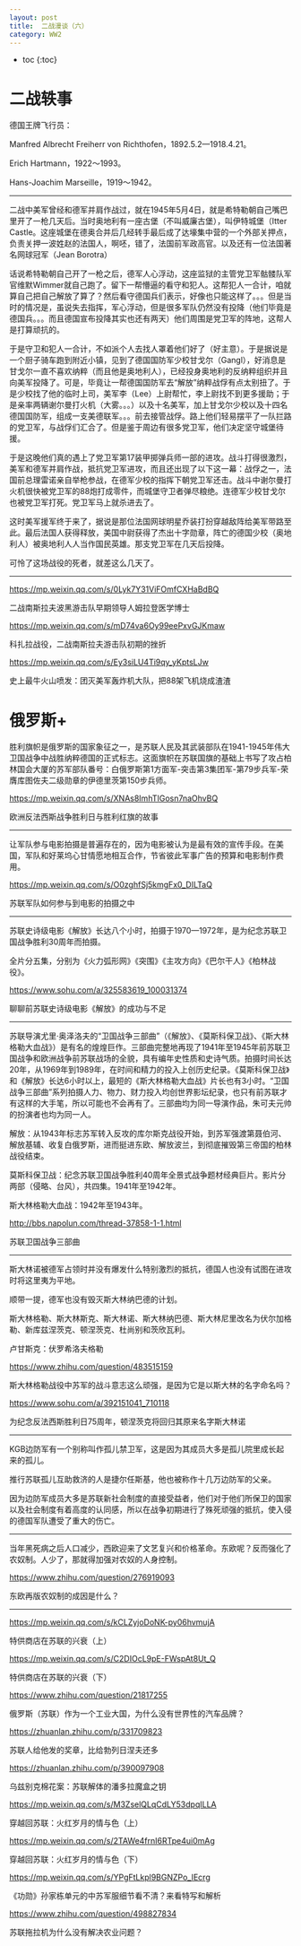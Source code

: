 ```yaml
---
layout: post
title:  二战漫谈（六）
category: WW2 
---
```


* toc
{:toc}

# 二战轶事

德国王牌飞行员：

Manfred Albrecht Freiherr von Richthofen，1892.5.2—1918.4.21。

Erich Hartmann，1922～1993。

Hans-Joachim Marseille，1919～1942。

---

二战中美军曾经和德军并肩作战过，就在1945年5月4日，就是希特勒朝自己嘴巴里开了一枪几天后。当时奥地利有一座古堡（不叫威廉古堡），叫伊特城堡（Itter Castle。这座城堡在德奥合并后几经转手最后成了达壕集中营的一个外部关押点，负责关押一波姓赵的法国人，啊呸，错了，法国前军政高官。以及还有一位法国著名网球冠军（Jean Borotra）

话说希特勒朝自己开了一枪之后，德军人心浮动，这座监狱的主管党卫军骷髅队军官维默Wimmer就自己跑了。留下一帮懵逼的看守和犯人。这帮犯人一合计，咱就算自己把自己解放了算了？然后看守德国兵们表示，好像也只能这样了。。。但是当时的情况是，虽说失去指挥，军心浮动，但是很多军队仍然没有投降（他们毕竟是德国兵。。。而且德国宣布投降其实也还有两天）他们周围是党卫军的阵地，这帮人是打算顽抗的。

于是守卫和犯人一合计，不如派个人去找人罩着他们好了（好主意）。于是据说是一个厨子骑车跑到附近小镇，见到了德国国防军少校甘戈尔（Gangl），好消息是甘戈尔一直不喜欢纳粹（而且他是奥地利人），已经投身奥地利的反纳粹组织并且向美军投降了。可是，毕竟让一帮德国国防军去“解放”纳粹战俘有点太别扭了。于是少校找了他的临时上司，美军李（Lee）上尉帮忙，李上尉找不到更多援助；于是亲率两辆谢尔曼打火机（大雾。。。）以及十名美军，加上甘戈尔少校以及十四名德国国防军，组成一支美德联军。。。前去接管战俘。路上他们轻易摆平了一队拦路的党卫军，与战俘们汇合了。但是鉴于周边有很多党卫军，他们决定坚守城堡待援。

于是这晚他们真的遇上了党卫军第17装甲掷弹兵师一部的进攻。战斗打得很激烈，美军和德军并肩作战，抵抗党卫军进攻，而且还出现了以下这一幕：战俘之一，法国前总理雷诺亲自举枪参战，在德军少校的指挥下朝党卫军还击。战斗中谢尔曼打火机很快被党卫军的88炮打成零件，而城堡守卫者弹尽粮绝。连德军少校甘戈尔也被党卫军打死。党卫军马上就杀进去了。

这时美军援军终于来了，据说是那位法国网球明星乔装打扮穿越敌阵给美军带路至此。最后法国人获得释放，美国中尉获得了杰出十字勋章，阵亡的德国少校（奥地利人）被奥地利人人当作国民英雄。那支党卫军在几天后投降。

可怜了这场战役的死者，就差这么几天了。

---

https://mp.weixin.qq.com/s/0Lyk7Y31ViFOmfCXHaBdBQ

二战南斯拉夫波黑游击队早期领导人姆拉登医学博士

https://mp.weixin.qq.com/s/mD74va6Oy99eePxvGJKmaw

科扎拉战役，二战南斯拉夫游击队初期的挫折

https://mp.weixin.qq.com/s/Ey3siLU4Ti9qy_yKptsLJw

史上最牛火山喷发：团灭美军轰炸机大队，把88架飞机烧成渣渣

# 俄罗斯+

胜利旗帜是俄罗斯的国家象征之一，是苏联人民及其武装部队在1941-1945年伟大卫国战争中战胜纳粹德国的正式标志。这面旗帜在苏联国旗的基础上书写了攻占柏林国会大厦的苏军部队番号：白俄罗斯第1方面军-突击第3集团军-第79步兵军-荣膺库图佐夫二级勋章的伊德里茨第150步兵师。

https://mp.weixin.qq.com/s/XNAs8ImhTIGosn7naOhvBQ

欧洲反法西斯战争胜利日与胜利红旗的故事

---

让军队参与电影拍摄是普遍存在的，因为电影被认为是最有效的宣传手段。在美国，军队和好莱坞心甘情愿地相互合作，节省彼此军事广告的预算和电影制作费用。

https://mp.weixin.qq.com/s/O0zghfSj5kmgFx0_DILTaQ

苏联军队如何参与到电影的拍摄之中

---

苏联史诗级电影《解放》长达八个小时，拍摄于1970—1972年，是为纪念苏联卫国战争胜利30周年而拍摄。

全片分五集，分别为《火力弧形网》《突围》《主攻方向》《巴尔干人》《柏林战役》。

https://www.sohu.com/a/325583619_100031374

聊聊前苏联史诗级电影《解放》的成功与不足

---

苏联导演尤里·奥泽洛夫的“卫国战争三部曲”（《解放》、《莫斯科保卫战》、《斯大林格勒大血战》）是有名的煌煌巨作。三部曲完整地再现了1941年至1945年前苏联卫国战争和欧洲战争前苏联战场的全貌，具有编年史性质和史诗气质。拍摄时间长达20年，从1969年到1989年，在时间和精力的投入上创历史纪录。《莫斯科保卫战》和《解放》长达6小时以上，最短的《斯大林格勒大血战》片长也有3小时。“卫国战争三部曲”系列拍摄人力、物力、财力投入均创世界影坛纪录，也只有前苏联才有这样的大手笔，所以可能也不会再有了。三部曲均为同一导演作品，朱可夫元帅的扮演者也均为同一人。

解放：从1943年标志苏军转入反攻的库尔斯克战役开始，到苏军强渡第聂伯河、解放基辅、收复白俄罗斯，进而挺进东欧、解放波兰，到彻底摧毁第三帝国的柏林战役结束。

莫斯科保卫战：纪念苏联卫国战争胜利40周年全景式战争题材经典巨片。影片分两部（侵略、台风），共四集。1941年至1942年。

斯大林格勒大血战：1942年至1943年。

http://bbs.napolun.com/thread-37858-1-1.html

苏联卫国战争三部曲

---

斯大林诺被德军占领时并没有爆发什么特别激烈的抵抗，德国人也没有试图在进攻时将这里夷为平地。

顺带一提，德军也没有毁灭斯大林纳巴德的计划。

斯大林格勒、斯大林斯克、斯大林诺、斯大林纳巴德、斯大林尼里改名为伏尔加格勒、新库兹涅茨克、顿涅茨克、杜尚别和茨欣瓦利。

卢甘斯克：伏罗希洛夫格勒

https://www.zhihu.com/question/483515159

斯大林格勒战役中苏军的战斗意志这么顽强，是因为它是以斯大林的名字命名吗？

https://www.sohu.com/a/392151041_710118

为纪念反法西斯胜利日75周年，顿涅茨克将回归其原来名字斯大林诺

---

KGB边防军有一个别称叫作孤儿禁卫军，这是因为其成员大多是孤儿院里成长起来的孤儿。

推行苏联孤儿互助救济的人是捷尔任斯基，他也被称作十几万边防军的父亲。

因为边防军成员大多是苏联新社会制度的直接受益者，他们对于他们所保卫的国家以及社会制度有着高度的认同感，所以在战争初期进行了殊死顽强的抵抗，使入侵的德国军队遭受了重大的伤亡。

---

当年黑死病之后人口减少，西欧迎来了文艺复兴和价格革命。东欧呢？反而强化了农奴制。人少了，那就得加强对农奴的人身控制。

https://www.zhihu.com/question/276919093

东欧再版农奴制的成因是什么？

---

https://mp.weixin.qq.com/s/kCLZyjoDoNK-py06hvmujA

特供商店在苏联的兴衰（上）

https://mp.weixin.qq.com/s/C2DIOcL9pE-FWspAt8Ut_Q

特供商店在苏联的兴衰（下）

https://www.zhihu.com/question/21817255

俄罗斯（苏联）作为一个工业大国，为什么没有世界性的汽车品牌？

https://zhuanlan.zhihu.com/p/331709823

苏联人给他发的奖章，比给勃列日涅夫还多

https://zhuanlan.zhihu.com/p/390097908

乌兹别克棉花案：苏联解体的潘多拉魔盒之钥

https://mp.weixin.qq.com/s/M3ZselQLqCdLY53dpqILLA

穿越回苏联：火红岁月的情与色（上）

https://mp.weixin.qq.com/s/2TAWe4frnI6RTpe4ui0mAg

穿越回苏联：火红岁月的情与色（下）

https://mp.weixin.qq.com/s/YPgFtLkpl9BGNZPo_IEcrg

《功勋》孙家栋单元的中苏军服细节看不清？来看特写和解析

https://www.zhihu.com/question/498827834

苏联拖拉机为什么没有解决农业问题？
